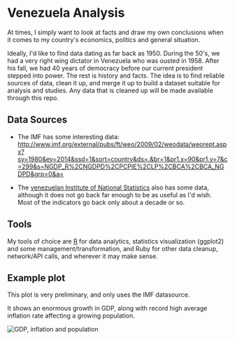 Venezuela Analysis
==================

At times, I simply want to look at facts and draw my own conclusions when it comes to my country's economics, politics and general situation.

Ideally, I'd like to find data dating as far back as 1950. During the 50's, we had a very right wing dictator in Venezuela who was ousted in 1958. After his fall, we had 40 years of democracy before our current president stepped into power. The rest is history and facts. The idea is to find reliable sources of data, clean it up, and merge it up to build a dataset suitable for analysis and studies. Any data that is cleaned up will be made available through this repo.

Data Sources
------------

* The IMF has some interesting data: http://www.imf.org/external/pubs/ft/weo/2009/02/weodata/weorept.aspx?sy=1980&ey=2014&ssd=1&sort=country&ds=.&br=1&pr1.x=90&pr1.y=7&c=299&s=NGDP_R%2CNGDPD%2CPCPIE%2CLP%2CBCA%2CBCA_NGDPD&grp=0&a=

* The [venezuelan Institute of National Statistics](http://www.ine.gov.ve/) also has some data, although it does not go back far enough to be as useful as I'd wish. Most of the indicators go back only about a decade or so.

Tools
-----

My tools of choice are [R](http://www.r-project.org) for data analytics, statistics visualization (ggplot2) and some management/transformation, and Ruby for other data cleanup, network/API calls, and wherever it may make sense.

Example plot
------------

This plot is very preliminary, and only uses the IMF datasource.

It shows an enormous growth in GDP, along with record high average inflation rate affecting a growing population.

![GDP, inflation and population](http://img.skitch.com/20100110-uyygsubtwtfngjmrruquttpmd.png "GDP, inflation and population")
